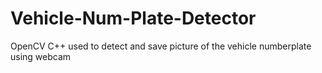 # Vehicle-Num-Plate-Detector
OpenCV C++ used to detect and save picture of the vehicle numberplate using webcam
